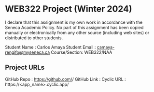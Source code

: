 # WEB322 Project (Winter 2024)

I declare that this assignment is my own work in accordance with the Seneca Academic Policy.
No part of this assignment has been copied manually or electronically from any other source
(including web sites) or distributed to other students.

Student Name  : Carlos Amaya
Student Email : camaya-rengifo@myseneca.ca
Course/Section: WEB322/NAA

## Project URLs
GitHub Repo   : https://github.com/<web322-camaya-rengifo>/
GitHub Link   : 
Cyclic URL    : https://<app_name>.cyclic.app/

